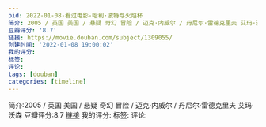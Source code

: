 ```yaml
---
pid: 2022-01-08-看过电影-哈利·波特与火焰杯
简介: 2005 / 英国 美国 / 悬疑 奇幻 冒险 / 迈克·内威尔 / 丹尼尔·雷德克里夫 艾玛·沃森
豆瓣评分: '8.7'
链接: https://movie.douban.com/subject/1309055/
创建时间: '2022-01-08 19:00:02'
我的评分:
标签:
评论:
tags: [douban]
categories: [timeline]
---
```

简介:2005 / 英国 美国 / 悬疑 奇幻 冒险 / 迈克·内威尔 / 丹尼尔·雷德克里夫 艾玛·沃森
豆瓣评分:8.7
[链接](https://movie.douban.com/subject/1309055/)
我的评分:
标签:
评论:
